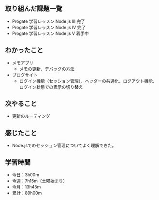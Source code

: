 ## 取り組んだ課題一覧
- Progate 学習レッスン Node.js III 完了
- Progate 学習レッスン Node.js IV 完了
- Progate 学習レッスン Node.js V 着手中
## わかったこと
- メモアプリ
    - メモの更新、デバッグの方法
- ブログサイト
    - ログイン機能（セッション管理）、ヘッダーの共通化、ログアウト機能、ログイン状態での表示の切り替え
## 次やること
- 更新のルーティング    
## 感じたこと
- Node.jsでのセッション管理についてよく理解できた。
## 学習時間
- 今日：3h00m
- 今週：7h15m（土曜始まり）
- 今月：13h45m
- 累計：89h00m

